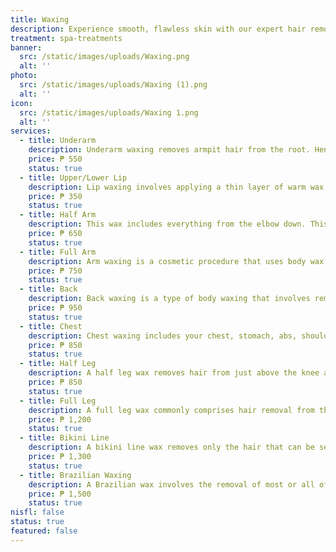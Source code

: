 ```yaml
---
title: Waxing
description: Experience smooth, flawless skin with our expert hair removal treatments, designed to deliver long-lasting results with minimal discomfort. At Luks Spa and Aesthetics, we utilize the latest technology to offer safe and effective solutions for unwanted hair, whether through laser treatments or other advanced methods. Our skilled professionals ensure a precise and gentle approach, leaving your skin soft, silky, and beautifully hair-free. Enjoy the confidence of perfectly smooth skin in the luxurious comfort of our spa.
treatment: spa-treatments
banner:
  src: /static/images/uploads/Waxing.png
  alt: ''
photo:
  src: /static/images/uploads/Waxing (1).png
  alt: ''
icon:
  src: /static/images/uploads/Waxing 1.png
  alt: ''
services:
  - title: Underarm
    description: Underarm waxing removes armpit hair from the root. Hence, it adds to your skin's glow, as well as keeps the skin hair-free for more than four weeks.
    price: ₱ 550
    status: true
  - title: Upper/Lower Lip
    description: Lip waxing involves applying a thin layer of warm wax to the upper lip area and then quickly removing it, along with the unwanted hair. This method targets hair at the root, resulting in a smoother finish compared to shaving or depilatory creams.
    price: ₱ 350
    status: true
  - title: Half Arm
    description: This wax includes everything from the elbow down. This normally includes the hands and fingers too, when necessary.
    price: ₱ 650
    status: true
  - title: Full Arm
    description: Arm waxing is a cosmetic procedure that uses body wax to remove unwanted forearm hair. A full arm wax will include everything from your shoulder downwards, including hands and fingers if required..
    price: ₱ 750
    status: true
  - title: Back
    description: Back waxing is a type of body waxing that involves removing hair from the back. The process can be performed using either hot or cold wax, depending on personal preference.
    price: ₱ 950
    status: true
  - title: Chest
    description: Chest waxing includes your chest, stomach, abs, shoulders and blending into your arms. Chest waxing is done with soft wax.
    price: ₱ 850
    status: true
  - title: Half Leg
    description: A half leg wax removes hair from just above the knee all the way down to the toes if desired. This is great option for preparing your legs for skirts, longer shorts and sandal season.
    price: ₱ 850
    status: true
  - title: Full Leg
    description: A full leg wax commonly comprises hair removal from the top of thighs to the base of the ankles (front and back). A half leg wax typically eliminates hair from either just above the knees to the ankles, or from the thighs to above the knees from front to back.
    price: ₱ 1,200
    status: true
  - title: Bikini Line
    description: A bikini line wax removes only the hair that can be seen when you wear a bikini or briefs — no more and no less. Hair is removed from the upper thighs and your Cerologist may also remove pubic hair from the top, so nothing pokes out along the sides or top of your underwear or bikini bottoms.
    price: ₱ 1,300
    status: true
  - title: Brazilian Waxing
    description: A Brazilian wax involves the removal of most or all of the hair from the pubic region, including the front, sides, back and often the area around the anus. The entire process usually takes about 30 to 60 minutes, depending on the amount of hair and the skill of the esthetician.
    price: ₱ 1,500
    status: true
nisfl: false
status: true
featured: false
---
```


